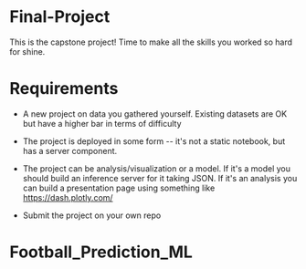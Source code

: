 # Final-Project

This is the capstone project! Time to make all the skills you worked so hard for shine.

# Requirements

- A new project on data you gathered yourself. Existing datasets are OK but have a higher bar in terms of difficulty

- The project is deployed in some form -- it's not a static notebook, but has a server component.

- The project can be analysis/visualization or a model. If it's a model you should build an inference server for it taking JSON. If it's an analysis you can build a presentation page using something like https://dash.plotly.com/

- Submit the project on your own repo
# Football_Prediction_ML
